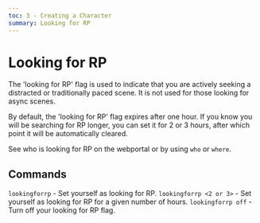 ```yaml
---
toc: 3 - Creating a Character
summary: Looking for RP
---
```

# Looking for RP
The 'looking for RP' flag is used to indicate that you are actively seeking a distracted or traditionally paced scene. It is not used for those looking for async scenes.

By default, the 'looking for RP' flag expires after one hour. If you know you will be searching for RP longer, you can set it for 2 or 3 hours, after which point it will be automatically cleared.

See who is looking for RP on the webportal or by using `who` or `where`.

## Commands
`lookingforrp` - Set yourself as looking for RP.
`lookingforrp <2 or 3>` - Set yourself as looking for RP for a given number of hours.
`lookingforrp off` - Turn off your looking for RP flag.